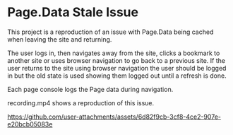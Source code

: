 # Page.Data Stale Issue

This project is a reproduction of an issue with Page.Data being cached when leaving the site and returning. 

The user logs in, then navigates away from the site, clicks a bookmark to another site or uses browser navigation to go back to a previous site. 
If the user returns to the site using browser navigation the user should be logged in but the old state is used showing them logged out until a refresh is done.

Each page console logs the Page data during navigation.

recording.mp4 shows a reproduction of this issue.

https://github.com/user-attachments/assets/6d82f9cb-3cf8-4ce2-907e-e20bcb05083e

